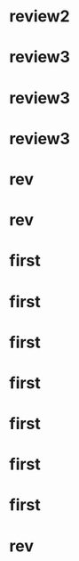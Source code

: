 # review2
# review3
# review3
# review3
# rev
# rev
# first
# first
# first
# first
# first
# first
# first
# rev
